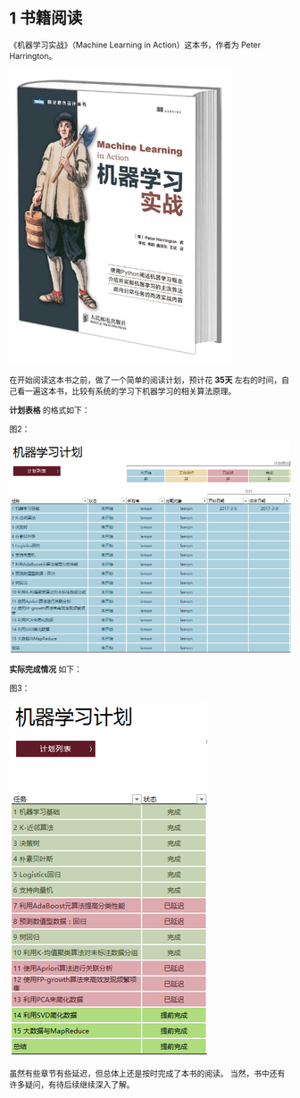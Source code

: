 

# 1 书籍阅读

《机器学习实战》（Machine Learning in Action）这本书，作者为 Peter Harrington。

<img src="../01photo/1.jpg" width="400"/>


在开始阅读这本书之前，做了一个简单的阅读计划，预计花 **35天** 左右的时间，自己看一遍这本书，比较有系统的学习下机器学习的相关算法原理。

**计划表格** 的格式如下：

图2：

![](../01photo/2.png)


**实际完成情况** 如下：

图3：

![](../01photo/3.png)

虽然有些章节有些延迟，但总体上还是按时完成了本书的阅读。 当然，书中还有许多疑问，有待后续继续深入了解。
